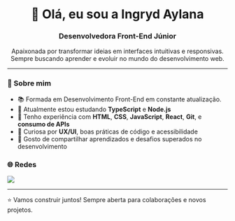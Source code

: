 <h1 align="center">👋 Olá, eu sou a Ingryd Aylana</h1>
<h3 align="center">Desenvolvedora Front-End Júnior</h3>

<p align="center">
  Apaixonada por transformar ideias em interfaces intuitivas e responsivas. 
  Sempre buscando aprender e evoluir no mundo do desenvolvimento web.
</p>

---

### 🚀 Sobre mim
- 📚 Formada em Desenvolvimento Front-End em constante atualização.
- 🌱 Atualmente estou estudando **TypeScript** e **Node.js**
- 💼 Tenho experiência com **HTML**, **CSS**, **JavaScript**, **React**, **Git**, e **consumo de APIs**
- 🧠 Curiosa por **UX/UI**, boas práticas de código e acessibilidade
- 💬 Gosto de compartilhar aprendizados e desafios superados no desenvolvimento

### 🌐 Redes

<p>
  <a href="www.linkedin.com/in/ingryd-aylana-silva-dos-santos-4a2701158" target="_blank">
    <img src="https://img.shields.io/badge/-LinkedIn-0A66C2?style=flat&logo=linkedin&logoColor=white" />
  </a>
</p>

---

⭐ Vamos construir juntos! Sempre aberta para colaborações e novos projetos.


<!--
**Ingryd-Aylana/Ingryd-Aylana** is a ✨ _special_ ✨ repository because its `README.md` (this file) appears on your GitHub profile.

Here are some ideas to get you started:

- 🔭 I’m currently working on ...
- 🌱 I’m currently learning ...
- 👯 I’m looking to collaborate on ...
- 🤔 I’m looking for help with ...
- 💬 Ask me about ...
- 📫 How to reach me: ...
- 😄 Pronouns: ...
- ⚡ Fun fact: ...
-->

